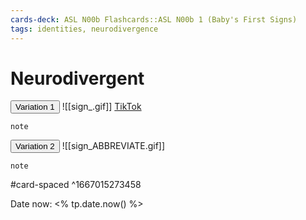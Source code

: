 ```yaml
---
cards-deck: ASL N00b Flashcards::ASL N00b 1 (Baby's First Signs)
tags: identities, neurodivergence
---
```


# Neurodivergent
<button class="toggle" id="variation-1" onclick="toggleVariation(this)">Variation 1</button>
![[sign_.gif]]
[TikTok](https://tiktok.com)
```
note
```
<button class="toggle" id="variation-2"  onclick="toggleVariation(this)">Variation 2</button>
![[sign_ABBREVIATE.gif]]
```
note
```
#card-spaced
^1667015273458

Date now: <% tp.date.now() %>
<!--<% tp.user.my_function("dd") %>-->
